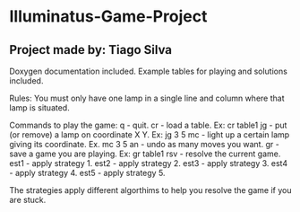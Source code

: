 Illuminatus-Game-Project
========================

Project made by: Tiago Silva
----------------------------
Doxygen documentation included.
Example tables for playing and solutions included.

Rules:
You must only have one lamp in a single line and column where that lamp is situated.

Commands to play the game:
q - quit.
cr - load a table. Ex: cr table1
jg - put (or remove) a lamp on coordinate X Y. Ex: jg 3 5
mc - light up a certain lamp giving its coordinate. Ex. mc 3 5
an - undo as many moves you want.
gr - save a game you are playing. Ex: gr table1
rsv - resolve the current game.
est1 - apply strategy 1.
est2 - apply strategy 2.
est3 - apply strategy 3.
est4 - apply strategy 4.
est5 - apply strategy 5.

The strategies apply different algorthims to help you resolve the game if you are stuck.
